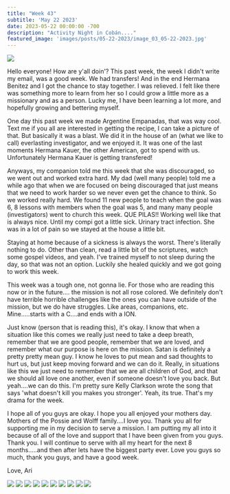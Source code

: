 ```yaml
---
title: "Week 43"
subtitle: 'May 22 2023'
date: 2023-05-22 00:00:00 -700
description: "Activity Night in Cobán...."
featured_image: 'images/posts/05-22-2023/image_03_05-22-2023.jpg'
---
```

![](/images/posts/05-22-2023/image_03_05-22-2023.jpg)

Hello everyone! How are y'all doin'?
This past week, the week I didn't write my email, was a good week. We had transfers! And in the end Hermana Benitez and I got the chance to stay together. I was relieved. I felt like there was something more to learn from her so I could grow a little more as a missionary and as a person.  Lucky me, I have been learning a lot more, and hopefully growing and bettering myself.

One day this past week we made Argentine Empanadas, that was way cool. Text me if you all are interested in getting the recipe, I can take a picture of that. But basically it was a blast. We did it in the house of an (what we like to call) everlasting investigator, and we enjoyed it. It was one of the last moments Hermana Kauer, the other American, got to spend with us. Unfortunately Hermana Kauer is getting transfered!

Anyways, my companion told me this week that she was discouraged, so we went out and worked extra hard. 
My dad (well many people) told me a while ago that when we are focused on being discouraged that just means that we need to work harder so we never even get the chance to think. So we worked really hard. We found 11 new people to teach when the goal was 6, 8 lessons with members when the goal was 5, and many many people (investigators) went to church this week. QUE PILAS!! Working well like that is always nice. Until my compi got a little sick. Urinary tract infection. She was in a lot of pain so we stayed at the house a little bit. 

Staying at home because of a sickness is always the worst. There's literally nothing to do. Other than clean, read a little bit of the scriptures, watch some gospel videos, and yeah. I've trained myself to not sleep during the day, so that was not an option. Luckily she healed quickly and we got going to work this week.


This week was a tough one, not gonna lie. For those who are reading this now or in the future.... the mission is not all rose colored. We definitely don't have terrible horrible challenges like the ones you can have outside of the mission, but we do have struggles. Like areas, companions, etc. 
Mine.....starts with a C....and ends with a ION. 

Just know (person that is reading this), it's okay. I know that when a situation like this comes we really just need to take a deep breath, remember that we are good people, remember that we are loved, and remember what our purpose is here on the mission. Satan is definitely a pretty pretty mean guy. I know he loves to put mean and sad thoughts to hurt us, but just keep moving forward and we can do it. Really, in situations like this we just need to remember that we are all children of God, and that we should all love one another, even if someone doesn't love you back. But yeah....we can do this. I'm pretty sure Kelly Clarkson wrote the song that says 'what doesn't kill you makes you stronger'. Yeah, its true. That's my drama for the week. 

I hope all of you guys are okay. I hope you all enjoyed your mothers day. Mothers of the Possie and Wolff family....I love you. 
Thank you all for supporting me in my decision to serve a mission. I am putting my all into it because of all of the love and support that I have been given from you guys. Thank you. I will continue to serve with all my heart for the next 8 months.....and then after lets have the biggest party ever. 
Love you guys so much, thank you guys, and have a good week. 

Love,
Ari

<div class="gallery" data-columns="2">
    <img src="/images/posts/05-22-2023/image_01_05-22-2023.jpg">
    <img src="/images/posts/05-22-2023/image_02_05-22-2023.jpg">
    <img src="/images/posts/05-22-2023/image_03_05-22-2023.jpg">
    <img src="/images/posts/05-22-2023/image_04_05-22-2023.jpg">
    <img src="/images/posts/05-22-2023/image_05_05-22-2023.jpg">
    <img src="/images/posts/05-22-2023/image_06_05-22-2023.jpg">
    <img src="/images/posts/05-22-2023/image_07_05-22-2023.jpg">
    <img src="/images/posts/05-22-2023/image_08_05-22-2023.jpg">
    <img src="/images/posts/05-22-2023/image_09_05-22-2023.jpg">
    <img src="/images/posts/05-22-2023/image_10_05-22-2023.jpg">
</div>
